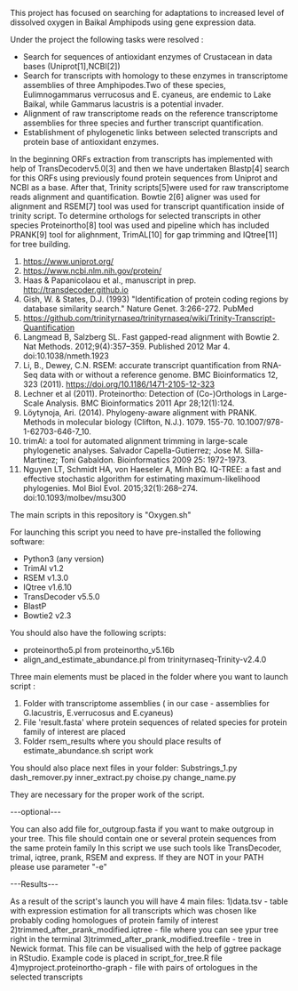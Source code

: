 This project has focused on searching for adaptations to increased level of dissolved oxygen in Baikal Amphipods using gene expression data.

Under the project the following tasks were resolved :
* Search for sequences of antioxidant enzymes of Crustacean in data bases (Uniprot[1],NCBI[2])
* Search for transcripts with homology to these enzymes in transcriptome assemblies of three Amphipodes.Two of these species, Eulimnogammarus verrucosus and E. cyaneus, are endemic to Lake Baikal, while Gammarus lacustris is a potential invader.
* Alignment of raw transcriptome reads on the reference transcriptome assemblies for three species and further transcript quantification.
* Establishment of phylogenetic links between selected transcripts and protein base of antioxidant enzymes.

In the beginning ORFs extraction from transcripts has implemented with help of TransDecoderv5.0[3] and then we have undertaken Blastp[4] search for this ORFs using previously found protein sequences from Uniprot and NCBI as a base. After that, Trinity scripts[5]were used for raw transcriptome reads alignment and quantification. Bowtie 2[6] aligner was used for alignment and RSEM[7] tool was used for transcript quantification inside of trinity script. To determine orthologs for selected transcripts in other species Proteinortho[8] tool was used and pipeline which has included PRANK[9] tool for alighnment, TrimAL[10] for gap trimming and IQtree[11] for tree building.



1. https://www.uniprot.org/
2. https://www.ncbi.nlm.nih.gov/protein/
3. Haas & Papanicolaou et al., manuscript in prep.  http://transdecoder.github.io
4. Gish, W. & States, D.J. (1993) "Identification of protein coding regions by database similarity search." Nature Genet. 3:266-272. PubMed
5. https://github.com/trinityrnaseq/trinityrnaseq/wiki/Trinity-Transcript-Quantification
6. Langmead B, Salzberg SL. Fast gapped-read alignment with Bowtie 2. Nat Methods. 2012;9(4):357–359. Published 2012 Mar 4. doi:10.1038/nmeth.1923
7. Li, B., Dewey, C.N. RSEM: accurate transcript quantification from RNA-Seq data with or without a reference genome. BMC Bioinformatics 12, 323 (2011). https://doi.org/10.1186/1471-2105-12-323
8. Lechner et al (2011). Proteinortho: Detection of (Co-)Orthologs in Large-Scale Analysis. BMC Bioinformatics 2011 Apr 28;12(1):124.
9. Löytynoja, Ari. (2014). Phylogeny-aware alignment with PRANK. Methods in molecular biology (Clifton, N.J.). 1079. 155-70. 10.1007/978-1-62703-646-7_10. 
10. trimAl: a tool for automated alignment trimming in large-scale phylogenetic analyses.
Salvador Capella-Gutierrez; Jose M. Silla-Martinez; Toni Gabaldon. Bioinformatics 2009 25: 1972-1973.
11. Nguyen LT, Schmidt HA, von Haeseler A, Minh BQ. IQ-TREE: a fast and effective stochastic algorithm for estimating maximum-likelihood phylogenies. Mol Biol Evol. 2015;32(1):268–274. doi:10.1093/molbev/msu300



The main scripts in this repository is "Oxygen.sh"

For launching this script you need to have pre-installed the following software:
* Python3 (any version)
* TrimAl v1.2
* RSEM v1.3.0
* IQtree v1.6.10
* TransDecoder v5.5.0
* BlastP 
* Bowtie2 v2.3

You should also have the following scripts:
* proteinortho5.pl from proteinortho_v5.16b
* align_and_estimate_abundance.pl from trinityrnaseq-Trinity-v2.4.0



Three main elements must be placed in the folder where you want to launch script : 
1) Folder with transcriptome assemblies ( in our case - assemblies for G.lacustris, E.verrucosus and E.cyaneus)
2) File 'result.fasta' where protein sequences of related species for protein family of interest are placed
3) Folder rsem_results where you should place results of estimate_abundance.sh script work

You should also place next files in your folder: 
Substrings_1.py
dash_remover.py
inner_extract.py
choise.py
change_name.py

They are necessary for the proper work of the script.

---optional---

You can also add file for_outgroup.fasta if you want to make outgroup in your tree. This file should contain one or several protein sequences from the same protein family
In this script we use such tools like TransDecoder, trimal, iqtree, prank, RSEM and express. If they are NOT in your PATH please use parameter "-e"  


---Results---

As a result of the script's launch you will have 4 main files:
1)data.tsv - table with expression estimation for all transcripts which was chosen like probably coding homologues of protein family of interest
2)trimmed_after_prank_modified.iqtree - file where you can see ypur tree right in the terminal
3)trimmed_after_prank_modified.treefile - tree in Newick format. This file can be visualised with the help of
ggtree package in RStudio. Example code is placed in script_for_tree.R file
4)myproject.proteinortho-graph - file with pairs of ortologues in the selected transcripts



